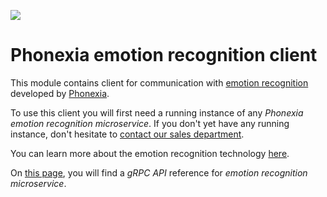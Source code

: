 ![](https://www.phonexia.com/wp-content/uploads/phonexia-logo-transparent-500px.png)

# Phonexia emotion recognition client

This module contains client for communication with [emotion recognition](https://hub.docker.com/repository/docker/phonexia/emotion-recognition/general) developed by [Phonexia](https://phonexia.com).

To use this client you will first need a running instance of any *Phonexia emotion recognition microservice*. If you don't yet have any running instance, don't hesitate to [contact our sales department](mailto:info@phonexia.com).

You can learn more about the emotion recognition technology [here](https://docs.cloud.phonexia.com/docs/technologies/emotion-recognition/).

On [this page](https://docs.cloud.phonexia.com/docs/products/speech-platform-4/grpc/api/phonexia/grpc/technologies/emotion_recognition/v1/emotion_recognition.proto#emotionrecognition), you will find a *gRPC API* reference for *emotion recognition microservice*.
